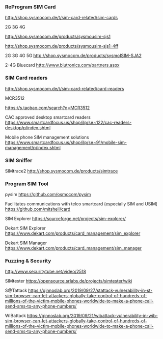 ### ReProgram SIM Card

http://shop.sysmocom.de/t/sim-card-related/sim-cards

2G 3G 4G

http://shop.sysmocom.de/products/sysmousim-sjs1

http://shop.sysmocom.de/products/sysmousim-sjs1-4ff

2G 3G 4G 5G
http://shop.sysmocom.de/products/sysmoISIM-SJA2


2-4G   Bluecard
http://www.blutronics.com/partners.aspx

### SIM Card readers

http://shop.sysmocom.de/t/sim-card-related/card-readers


MCR3512

https://s.taobao.com/search?q=MCR3512

CAC approved desktop smartcard readers
https://www.smartcardfocus.us/shop/ilp/se~122/cac-readers-desktop/p/index.shtml

Mobile phone SIM management solutions
https://www.smartcardfocus.us/shop/ilp/se~91/mobile-sim-management/p/index.shtml


### SIM Sniffer

SIMtrace2
http://shop.sysmocom.de/products/simtrace


### Program SIM Tool

pysim
https://github.com/osmocom/pysim


Facilitates communications with telco smartcard (especially SIM and USIM)
https://github.com/mitshell/card

SIM Explorer
https://sourceforge.net/projects/sim-explorer/

Dekart SIM Explorer
https://www.dekart.com/products/card_management/sim_explorer

Dekart SIM Manager
https://www.dekart.com/products/card_management/sim_manager

### Fuzzing & Security

http://www.securitytube.net/video/2518

SIMtester
https://opensource.srlabs.de/projects/simtester/wiki


S@Tattack
https://ginnoslab.org/2019/09/27/stattack-vulnerability-in-st-sim-browser-can-let-attackers-globally-take-control-of-hundreds-of-millions-of-the-victim-mobile-phones-worldwide-to-make-a-phone-call-send-sms-to-any-phone-numbers/

WIBattack
https://ginnoslab.org/2019/09/21/wibattack-vulnerability-in-wib-sim-browser-can-let-attackers-globally-take-control-of-hundreds-of-millions-of-the-victim-mobile-phones-worldwide-to-make-a-phone-call-send-sms-to-any-phone-numbers/

